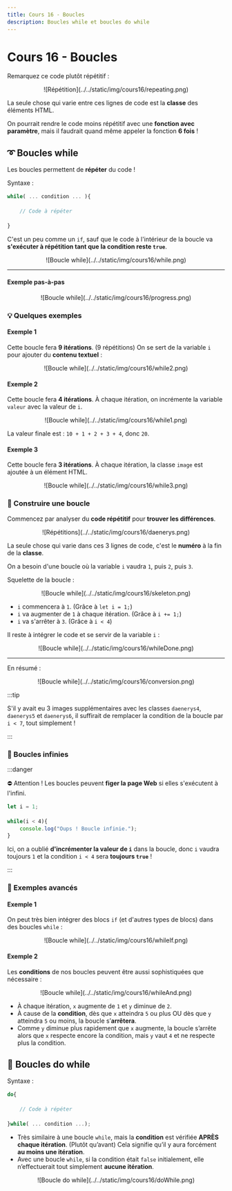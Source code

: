 ```yaml
---
title: Cours 16 - Boucles
description: Boucles while et boucles do while
---
```


# Cours 16 - Boucles

Remarquez ce code plutôt répétitif :

<center>![Répétition](../../static/img/cours16/repeating.png)</center>

La seule chose qui varie entre ces lignes de code est la **classe** des éléments HTML.

On pourrait rendre le code moins répétitif avec une **fonction avec paramètre**, mais il faudrait quand même
appeler la fonction **6 fois** !

## ➰ Boucles while

Les boucles permettent de **répéter** du code !

Syntaxe :

```js showLineNumbers
while( ... condition ... ){

    // Code à répéter

}
```

C'est un peu comme un `if`, sauf que le code à l'intérieur de la boucle va **s'exécuter à répétition tant que la condition reste `true`**.

<center>![Boucle while](../../static/img/cours16/while.png)</center>

<hr/>

#### Exemple pas-à-pas

<center>![Boucle while](../../static/img/cours16/progress.png)</center>

### 💡 Quelques exemples

#### Exemple 1

Cette boucle fera **9 itérations**. (9 répétitions) On se sert de la variable `i` pour ajouter du **contenu textuel** :

<center>![Boucle while](../../static/img/cours16/while2.png)</center>

#### Exemple 2

Cette boucle fera **4 itérations**. À chaque itération, on incrémente la variable `valeur` avec la valeur de `i`.

<center>![Boucle while](../../static/img/cours16/while1.png)</center>

La valeur finale est : `10 + 1 + 2 + 3 + 4`, donc `20`.

#### Exemple 3

Cette boucle fera **3 itérations**. À chaque itération, la classe `image` est ajoutée à un élément HTML.

<center>![Boucle while](../../static/img/cours16/while3.png)</center>

### 🔨 Construire une boucle

Commencez par analyser du **code répétitif** pour **trouver les différences**.

<center>![Répétitions](../../static/img/cours16/daenerys.png)</center>

La seule chose qui varie dans ces 3 lignes de code, c'est le **numéro** à la fin de la **classe**.

On a besoin d'une boucle où la variable `i` vaudra `1`, puis `2`, puis `3`.

Squelette de la boucle :

<center>![Boucle while](../../static/img/cours16/skeleton.png)</center>

* `i` commencera à `1`. (Grâce à `let i = 1;`)
* `i` va augmenter de `1` à chaque itération. (Grâce à `i += 1;`)
* `i` va s'arrêter à `3`. (Grâce à `i < 4`)

Il reste à intégrer le code et se servir de la variable `i` :

<center>![Boucle while](../../static/img/cours16/whileDone.png)</center>

<hr/>

En résumé :

<center>![Boucle while](../../static/img/cours16/conversion.png)</center>

:::tip

S'il y avait eu 3 images supplémentaires avec les classes `daenerys4`, `daenerys5` et `daenerys6`, il suffirait de remplacer la condition de la boucle par `i < 7`, tout simplement !

:::

### 🌌 Boucles infinies

:::danger

⛔ Attention ! Les boucles peuvent **figer la page Web** si elles s'exécutent à l'infini.

```js showLineNumbers
let i = 1;

while(i < 4){
    console.log("Oups ! Boucle infinie.");
}
```

Ici, on a oublié **d'incrémenter la valeur de `i`** dans la boucle, donc `i` vaudra toujours `1` et la condition `i < 4` sera **toujours `true`** !

:::

### 🧩 Exemples avancés

#### Exemple 1

On peut très bien intégrer des blocs `if` (et d'autres types de blocs) dans des boucles `while` :

<center>![Boucle while](../../static/img/cours16/whileIf.png)</center>

#### Exemple 2

Les **conditions** de nos boucles peuvent être aussi sophistiquées que nécessaire :

<center>![Boucle while](../../static/img/cours16/whileAnd.png)</center>

* À chaque itération, `x` augmente de `1` et `y` diminue de `2`.
* À cause de la **condition**, dès que `x` atteindra `5` ou plus OU dès que `y` atteindra `5` ou moins, la boucle s’**arrêtera**.
* Comme `y` diminue plus rapidement que `x` augmente, la boucle s’arrête alors que `x` respecte encore la condition, mais `y` vaut `4` et ne respecte plus la condition.

## 🏁 Boucles do while

Syntaxe :

```js showLineNumbers
do{

    // Code à répéter

}while( ... condition ...);
```

* Très similaire à une boucle `while`, mais la **condition** est vérifiée **APRÈS chaque itération**. (Plutôt qu’avant) Cela signifie qu’il y aura forcément **au moins une itération**.
* Avec une boucle `while`, si la condition était `false` initialement, elle n’effectuerait tout simplement **aucune itération**.

<center>![Boucle do while](../../static/img/cours16/doWhile.png)</center>